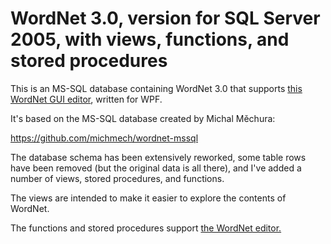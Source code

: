 # WordNet 3.0, version for SQL Server 2005, with views, functions, and stored procedures

This is an MS-SQL database containing WordNet 3.0 that supports [this WordNet GUI editor](https://github.com/GregWickham/WordNet_GUI), written for WPF.

It's based on the MS-SQL database created by Michal Měchura:

https://github.com/michmech/wordnet-mssql

The database schema has been extensively reworked, some table rows have been removed (but the original data is all there), and I've added a number of views, stored procedures, and functions.

The views are intended to make it easier to explore the contents of WordNet.

The functions and stored procedures support [the WordNet editor.](https://github.com/GregWickham/WordNet_GUI)
